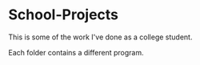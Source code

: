 # School-Projects
This is some of the work I've done as a college student. 

Each folder contains a different program.
